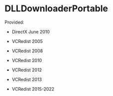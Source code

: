 # DLLDownloaderPortable
Provided:

* DirectX June 2010

* VCRedist 2005

* VCRedist 2008

* VCRedist 2010

* VCRedist 2012

* VCRedist 2013

* VCRedist 2015-2022